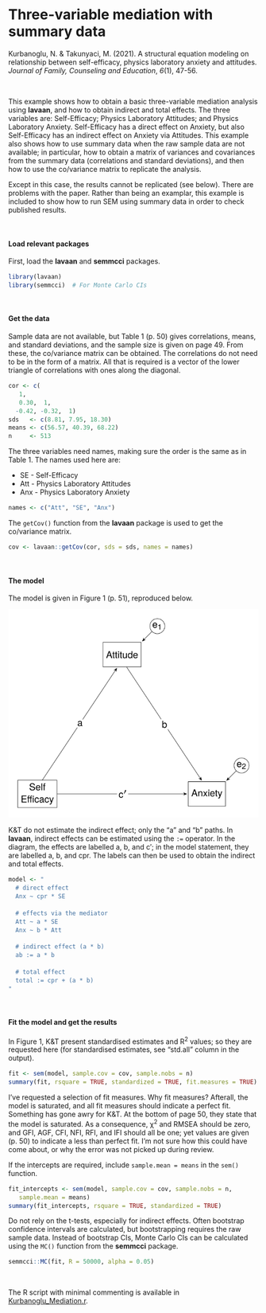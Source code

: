 # Three-variable mediation with summary data


Kurbanoglu, N. & Takunyaci, M. (2021). A structural equation modeling on
relationship between self-efficacy, physics laboratory anxiety and
attitudes. *Journal of Family, Counseling and Education*, *6*(1), 47-56.

<br />

This example shows how to obtain a basic three-variable mediation
analysis using **lavaan**, and how to obtain indirect and total effects.
The three variables are: Self-Efficacy; Physics Laboratory Attitudes;
and Physics Laboratory Anxiety. Self-Efficacy has a direct effect on
Anxiety, but also Self-Efficacy has an indirect effect on Anxiety via
Attitudes. This example also shows how to use summary data when the raw
sample data are not available; in particular, how to obtain a matrix of
variances and covariances from the summary data (correlations and
standard deviations), and then how to use the co/variance matrix to
replicate the analysis.

Except in this case, the results cannot be replicated (see below). There
are problems with the paper. Rather than being an examplar, this example
is included to show how to run SEM using summary data in order to check
published results.

<br />

#### Load relevant packages

First, load the **lavaan** and **semmcci** packages.

``` r
library(lavaan)
library(semmcci)  # For Monte Carlo CIs
```

<br />

#### Get the data

Sample data are not available, but Table 1 (p. 50) gives correlations,
means, and standard deviations, and the sample size is given on page 49.
From these, the co/variance matrix can be obtained. The correlations do
not need to be in the form of a matrix. All that is required is a vector
of the lower triangle of correlations with ones along the diagonal.

``` r
cor <- c(
   1,
   0.30,  1,
  -0.42, -0.32,  1)
sds   <- c(8.81, 7.95, 18.30)
means <- c(56.57, 40.39, 68.22)
n     <- 513
```

The three variables need names, making sure the order is the same as in
Table 1. The names used here are:

- SE - Self-Efficacy
- Att - Physics Laboratory Attitudes
- Anx - Physics Laboratory Anxiety

``` r
names <- c("Att", "SE", "Anx")
```

The `getCov()` function from the **lavaan** package is used to get the
co/variance matrix.

``` r
cov <- lavaan::getCov(cor, sds = sds, names = names)
```

<br />

#### The model

The model is given in Figure 1 (p. 51), reproduced below.

<img src="images/Mediation.svg" data-fig-align="left" />

K&T do not estimate the indirect effect; only the “a” and “b” paths. In
**lavaan**, indirect effects can be estimated using the `:=` operator.
In the diagram, the effects are labelled a, b, and c$'$; in the model
statement, they are labelled a, b, and cpr. The labels can then be used
to obtain the indirect and total effects.

``` r
model <- "
  # direct effect
  Anx ~ cpr * SE

  # effects via the mediator
  Att ~ a * SE
  Anx ~ b * Att

  # indirect effect (a * b)
  ab := a * b

  # total effect
  total := cpr + (a * b)
"
```

<br />

#### Fit the model and get the results

In Figure 1, K&T present standardised estimates and R<sup>2</sup>
values; so they are requested here (for standardised estimates, see
“std.all” column in the output).

``` r
fit <- sem(model, sample.cov = cov, sample.nobs = n)
summary(fit, rsquare = TRUE, standardized = TRUE, fit.measures = TRUE)
```

I’ve requested a selection of fit measures. Why fit measures? Afterall,
the model is saturated, and all fit measures should indicate a perfect
fit. Something has gone awry for K&T. At the bottom of page 50, they
state that the model is saturated. As a consequence,
$\upchi$<sup>2</sup> and RMSEA should be zero, and GFI, AGF, CFI, NFI,
RFI, and IFI should all be one; yet values are given (p. 50) to indicate
a less than perfect fit. I’m not sure how this could have come about, or
why the error was not picked up during review.

If the intercepts are required, include `sample.mean = means` in the
`sem()` function.

``` r
fit_intercepts <- sem(model, sample.cov = cov, sample.nobs = n,
   sample.mean = means)
summary(fit_intercepts, rsquare = TRUE, standardized = TRUE)
```

Do not rely on the t-tests, especially for indirect effects. Often
bootstrap confidence intervals are calculated, but bootstrapping
requires the raw sample data. Instead of bootstrap CIs, Monte Carlo CIs
can be calculated using the `MC()` function from the **semmcci**
package.

``` r
semmcci::MC(fit, R = 50000, alpha = 0.05)
```

<br />

The R script with minimal commenting is available in
[Kurbanoglu_Mediation.r](Kurbanoglu_Mediation.r).
